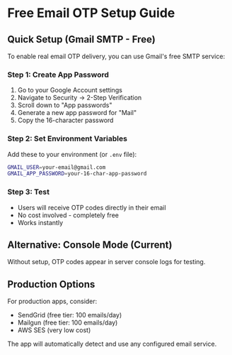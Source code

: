 # Free Email OTP Setup Guide

## Quick Setup (Gmail SMTP - Free)

To enable real email OTP delivery, you can use Gmail's free SMTP service:

### Step 1: Create App Password
1. Go to your Google Account settings
2. Navigate to Security → 2-Step Verification
3. Scroll down to "App passwords"
4. Generate a new app password for "Mail"
5. Copy the 16-character password

### Step 2: Set Environment Variables
Add these to your environment (or `.env` file):

```bash
GMAIL_USER=your-email@gmail.com
GMAIL_APP_PASSWORD=your-16-char-app-password
```

### Step 3: Test
- Users will receive OTP codes directly in their email
- No cost involved - completely free
- Works instantly

## Alternative: Console Mode (Current)
Without setup, OTP codes appear in server console logs for testing.

## Production Options
For production apps, consider:
- SendGrid (free tier: 100 emails/day)
- Mailgun (free tier: 100 emails/day)  
- AWS SES (very low cost)

The app will automatically detect and use any configured email service.